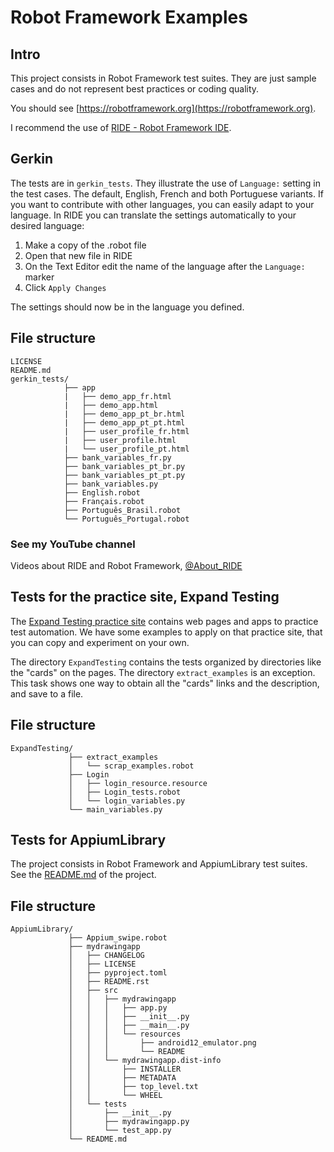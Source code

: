# Robot Framework Examples

## Intro

This project consists in Robot Framework test suites. They are just sample cases and do not represent best practices or coding quality.

You should see [https://robotframework.org](https://robotframework.org).

I recommend the use of [RIDE - Robot Framework IDE](https://github.com/robotframework/RIDE).

## Gerkin

The tests are in `gerkin_tests`. They illustrate the use of `Language:` setting in the test cases. The default, English, French and both Portuguese variants. If you want to contribute with other languages, you can easily adapt to your language. In RIDE you can translate the settings automatically to your desired language:

1. Make a copy of the .robot file
2. Open that new file in RIDE
3. On the Text Editor edit the name of the language after the `Language:` marker
4. Click `Apply Changes` 

The settings should now be in the language you defined.

## File structure
```
LICENSE
README.md
gerkin_tests/
            ├── app
            |   ├── demo_app_fr.html
            |   ├── demo_app.html
            |   ├── demo_app_pt_br.html
            |   ├── demo_app_pt_pt.html
            |   ├── user_profile_fr.html
            |   ├── user_profile.html
            |   └── user_profile_pt.html
            ├── bank_variables_fr.py
            ├── bank_variables_pt_br.py
            ├── bank_variables_pt_pt.py
            ├── bank_variables.py
            ├── English.robot
            ├── Français.robot
            ├── Português_Brasil.robot
            └── Português_Portugal.robot
```

### See my YouTube channel
Videos about RIDE and Robot Framework, [@About_RIDE](https://www.youtube.com/@About_RIDE)

## Tests for the practice site, Expand Testing

The [Expand Testing practice site](https://practice.expandtesting.com/) contains web pages and apps to practice test automation.
We have some examples to apply on that practice site, that you can copy and experiment on your own.

The directory `ExpandTesting` contains the tests organized by directories like the "cards" on the pages. The directory `extract_examples` is an exception. This task shows one way to obtain all the "cards" links and the description, and save to a file.

## File structure
```
ExpandTesting/
             ├── extract_examples
             │   └── scrap_examples.robot
             ├── Login
             │   ├── login_resource.resource
             │   ├── Login_tests.robot
             │   └── login_variables.py
             └── main_variables.py
```

## Tests for AppiumLibrary

The project consists in Robot Framework and AppiumLibrary test suites.
See the [README.md](./AppiumLibrary/README.md) of the project.

## File structure
```
AppiumLibrary/
             ├── Appium_swipe.robot
             ├── mydrawingapp
             │   ├── CHANGELOG
             │   ├── LICENSE
             │   ├── pyproject.toml
             │   ├── README.rst
             │   ├── src
             │   │   ├── mydrawingapp
             │   │   │   ├── app.py
             │   │   │   ├── __init__.py
             │   │   │   ├── __main__.py
             │   │   │   └── resources
             │   │   │       ├── android12_emulator.png
             │   │   │       └── README
             │   │   └── mydrawingapp.dist-info
             │   │       ├── INSTALLER
             │   │       ├── METADATA
             │   │       ├── top_level.txt
             │   │       └── WHEEL
             │   └── tests
             │       ├── __init__.py
             │       ├── mydrawingapp.py
             │       └── test_app.py
             └── README.md

```
